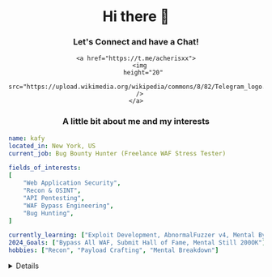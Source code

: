 <div align="center">
  <h1>Hi there 👋</h1>
  <h3>Let's Connect and have a Chat!</h3>

  <p>
   
    <a href="https://t.me/acherisxx">
      <img
        height="20"
        src="https://upload.wikimedia.org/wikipedia/commons/8/82/Telegram_logo.svg"
      />
    </a>
  </p>

  <h3>A little bit about me and my interests</h3>
</div>

```yaml
name: kafy
located_in: New York, US
current_job: Bug Bounty Hunter (Freelance WAF Stress Tester)

fields_of_interests:
[
    "Web Application Security",
    "Recon & OSINT",
    "API Pentesting",
    "WAF Bypass Engineering",
    "Bug Hunting",
]

currently_learning: ["Exploit Development, AbnormalFuzzer v4, Mental Bypass"]
2024_Goals: ["Bypass All WAF, Submit Hall of Fame, Mental Still 200OK"]
hobbies: ["Recon", "Payload Crafting", "Mental Breakdown"]
```

<details>
  <div align="center">
    <p>
      :octocat:
      <img src="https://img.shields.io/github/followers/Frid0l1n"></img>
      <img src="https://img.shields.io/github/stars/Frid0l1n"></img>
      [![wakatime](https://wakatime.com/badge/user/your-wakatime-id.svg)](https://wakatime.com/@your-wakatime-id)
    </p>
  </div>
</details>
